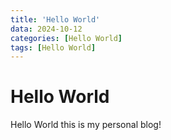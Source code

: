 ```yaml
---
title: 'Hello World'
data: 2024-10-12
categories: [Hello World]
tags: [Hello World]
---
```


# Hello World

Hello World this is my personal blog!